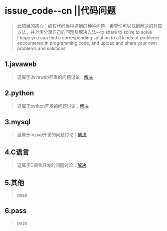 # issue_code--cn ||代码问题
>此项目的初心：编程代码当中遇到的种种问题，希望你可以找到解决的对应方法，并上传分享自己的问题及解决方法--to share to solve to solve
<br />I hope you can find a corresponding solution to all kinds of problems encountered in programming code, and upload and share your own problems and solutions

## 1.javaweb
>这属于Javaweb开发的问题讨论：[解决](/solution/Javaweb问题.md)

## 2.python
> 这属于python开发的问题讨论：[解决](/solution/python问题.md)

## 3.mysql
> 这属于mysql开发的问题讨论：[解决](/solution/mysql问题.md)

## 4.C语言
> 这属于C语言开发的问题讨论：[解决](/solution/python问题.md)

## 5.其他
> pass

## 6.pass
> pass
